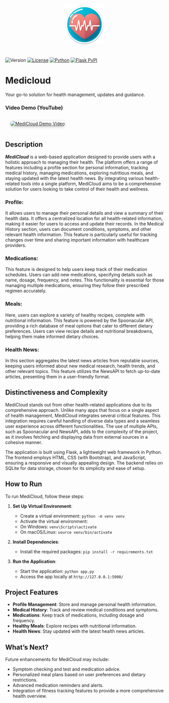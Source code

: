 <div align="center">
   <img src="static/images/favicon.png" style="width:25%;margin:1.5rem;">
   </div>

   ![Version](https://img.shields.io/badge/Version-1.5.2-blue)
   [![License](https://img.shields.io/badge/License-Apache_2.0-blue.svg)](LICENSE)
   [![Python](https://img.shields.io/badge/Python-3.10%2B-blue.svg)](https://www.python.org/downloads/)
   [![Flask PyPI](https://img.shields.io/pypi/v/Flask.svg?label=Flask&color=blue)](https://pypi.org/project/Flask/)


   # Medicloud

   Your go-to solution for health management, updates and guidance.

   ### Video Demo (YouTube)
   <a href="https://www.youtube.com/watch?v=vOHc8_mIyY8" target="_blank">
  <img src="https://img.youtube.com/vi/vOHc8_mIyY8/hqdefault.jpg" alt="MediCloud Demo Video" width="400" style="margin:1rem; border-radius:8px; box-shadow:0 2px 8px #ccc;">
</a>

   ## Description
   ***MediCloud*** is a web-based application designed to provide users with a holistic approach to managing their health. The platform offers a range of features including a profile section for personal information, tracking medical history, managing medications, exploring nutritious meals, and staying updated with the latest health news. By integrating various health-related tools into a single platform, MediCloud aims to be a comprehensive solution for users looking to take control of their health and wellness.

   ### Profile:
   It allows users to manage their personal details and view a summary of their health data. It offers a centralized location for all health-related information, making it easier for users to access and update their records. In the Medical History section, users can document conditions, symptoms, and other relevant health information. This feature is particularly useful for tracking changes over time and sharing important information with healthcare providers.

   ### Medications:
   This feature is designed to help users keep track of their medication schedules. Users can add new medications, specifying details such as name, dosage, frequency, and notes. This functionality is essential for those managing multiple medications, ensuring they follow their prescribed regimen accurately.

   ### Meals:
   Here, users can explore a variety of healthy recipes, complete with nutritional information. This feature is powered by the Spoonacular API, providing a rich database of meal options that cater to different dietary preferences. Users can view recipe details and nutritional breakdowns, helping them make informed dietary choices.

   ### Health News:
   In this section aggregates the latest news articles from reputable sources, keeping users informed about new medical research, health trends, and other relevant topics. This feature utilizes the NewsAPI to fetch up-to-date articles, presenting them in a user-friendly format.

   ## Distinctiveness and Complexity
   MediCloud stands out from other health-related applications due to its comprehensive approach. Unlike many apps that focus on a single aspect of health management, MediCloud integrates several critical features. This integration requires careful handling of diverse data types and a seamless user experience across different functionalities. The use of multiple APIs, such as Spoonacular and NewsAPI, adds to the complexity of the project, as it involves fetching and displaying data from external sources in a cohesive manner.

   The application is built using Flask, a lightweight web framework in Python. The frontend employs HTML, CSS (with Bootstrap), and JavaScript, ensuring a responsive and visually appealing design. The backend relies on SQLite for data storage, chosen for its simplicity and ease of setup.

   ## How to Run
   To run MediCloud, follow these steps:

   1. **Set Up Virtual Environment**:
      - Create a virtual environment: `python -m venv venv`
      - Activate the virtual environment:
      - On Windows: `venv\Scripts\activate`
      - On macOS/Linux: `source venv/bin/activate`

   2. **Install Dependencies**:
      - Install the required packages: `pip install -r requirements.txt`

   3. **Run the Application**:
      - Start the application: `python app.py`
      - Access the app locally at `http://127.0.0.1:5000/`

   ## Project Features
   - **Profile Management**: Store and manage personal health information.
   - **Medical History**: Track and review medical conditions and symptoms.
   - **Medications**: Keep track of medications, including dosage and frequency.
   - **Healthy Meals**: Explore recipes with nutritional information.
   - **Health News**: Stay updated with the latest health news articles.

   ## What’s Next?
   Future enhancements for MediCloud may include:
   - Symptom checking and test and medication advice.
   - Personalized meal plans based on user preferences and dietary restrictions.
   - Advanced medication reminders and alerts.
   - Integration of fitness tracking features to provide a more comprehensive health overview.
